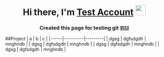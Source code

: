 ###
<h1 align="center">Hi there, I'm <a href="https://github.com/testforgit95" target="_blank">Test Account</a> 
<img src="https://github.com/blackcater/blackcater/raw/main/images/Hi.gif" height="32"/></h1>
<h3 align="center">Created this page for testing git 🇷🇺</h3>



##Project
| a    | b        | c       |
|------|----------|---------|
| dgsg | dgfsdgdh | mnghndb |
| dgsg | dgfsdgdh | mnghndb |
| dgsg | dgfsdgdh | mnghndb |
| dgsg | dgfsdgdh | mnghndb |

<!--
**testforgit95/testforgit95** is a ✨ _special_ ✨ repository because its `README.md` (this file) appears on your GitHub profile.

Here are some ideas to get you started:

- 🔭 I’m currently working on ...
- 🌱 I’m currently learning ...
- 👯 I’m looking to collaborate on ...
- 🤔 I’m looking for help with ...
- 💬 Ask me about ...
- 📫 How to reach me: ...
- 😄 Pronouns: ...
- ⚡ Fun fact: ...
-->
